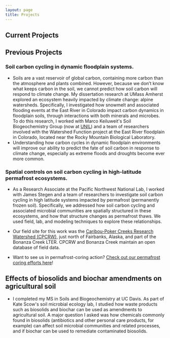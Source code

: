 ```yaml
---
layout: page
title: Projects
---
```


## Current Projects

## Previous Projects
### Soil carbon cycling in dynamic floodplain systems.

- Soils are a vast reservoir of global carbon, containing more carbon than the atmosphere and plants combined. However, because we don’t know what keeps carbon in the soil, we cannot predict how soil carbon will respond to climate change. My dissertation research at UMass Amherst explored an ecosystem heavily impacted by climate change: alpine watersheds. Specifically, I investigated how snowmelt and associated flooding events at the East River in Colorado impact carbon dynamics in floodplain soils, through interactions with both minerals and microbes. To do this research, I worked with Marco Keiluweit's Soil Biogeochemistry Group (now at [UNIL](https://wp.unil.ch/bgc/)) and a team of researchers involved with the Watershed Function project at the East River floodplain in Colorado, located near the Rocky Mountain Biological Laboratory. 
- Understanding how carbon cycles in dynamic floodplain environments will improve our ability to predict the fate of soil carbon in response to climate change, especially as extreme floods and droughts become ever more common.

### Spatial controls on soil carbon cycling in high-latitude permafrost ecosystems.

- As a Research Associate at the Pacific Northwest National Lab, I worked with James Stegen and a team of researchers to investigate soil carbon cycling in high latitude systems impacted by permafrost (permanently frozen soil). Specifically, we addressed how soil carbon cycling and associated microbial communities are spatially structured in these ecosystems, and how that structure changes as permafrost thaws. We used field, lab, and modeling techniques to explore these relationships.

- Our field site for this work was the [Caribou-Poker Creeks Research Watershed (CPCRW)](http://www.lter.uaf.edu/research/study-sites-cpcrw), just north of Fairbanks, Alaska, and part of the Bonanza Creek LTER. CPCRW and Bonanza Creek maintain an open database of field data.

- Want to see us in permafrost-coring action? [Check out our permafrost coring efforts here](https://www.youtube.com/watch?v=qdyhhgFzne8)!

## Effects of biosolids and biochar amendments on agricultural soil

- I completed my MS in Soils and Biogeochemistry at UC Davis. As part of Kate Scow's soil microbial ecology lab, I studied how waste products such as biosolids and biochar can be used as amendments to agricultural soil. A major question I asked was how chemicals commonly found in biosolids (antibiotics and other personal care products, for example) can affect soil microbial communities and related processes, and if biochar can be used to remediate contaminated biosolids.
